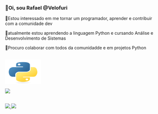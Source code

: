 ### 👋Oi, sou Rafael @Velofuri

👀Estou interessado em me tornar um programador, aprender e contribuir com a comunidade dev

🌱atualmente estou aprendendo a linguagem Python e cursando Análise e Desenvolvimento de Sistemas

💞️Procuro colaborar com todos da comunidadde e em projetos Python 

<div style="display: inline_block"><br>
<img align="center" alt="Rafa-Python" height="80" width="117" src="https://raw.githubusercontent.com/devicons/devicon/master/icons/python/python-original.svg">

<a href="https://www.linkedin.com/in/rafael-rodrigues-de-oliveira-8b9516250/" target="_blank"><img src="https://img.shields.io/badge/-LinkedIn-%230077B5?style=for-the-badge&logo=linkedin&logoColor=white" target="_blank"></a>

##

<div>
<a href="https://github.com/velofuri">
<img height="180em" src="https://github-readme-stats.vercel.app/api/top-langs/?username=velofuri&layout=compact&langs_count=7&theme=dracula"/>
<img height="180em" src="https://github-readme-stats.vercel.app/api?username=velofuri&show_icons=true&theme=dracula&include_all_commits=true&count_private=true"/>
</div>
<div>

  

